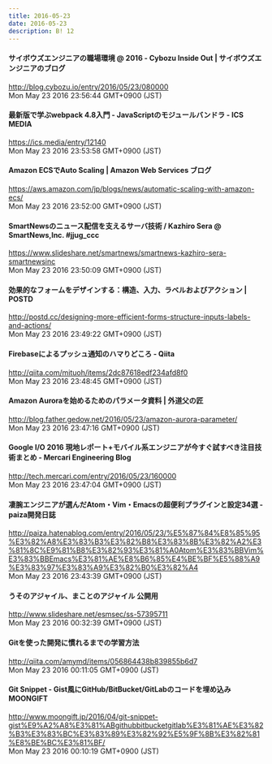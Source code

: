 ```yaml
---
title: 2016-05-23
date: 2016-05-23
description: B! 12
---
```


####  サイボウズエンジニアの職場環境 @ 2016 - Cybozu Inside Out | サイボウズエンジニアのブログ
http://blog.cybozu.io/entry/2016/05/23/080000<br>
Mon May 23 2016 23:56:44 GMT+0900 (JST)<br>


#### 最新版で学ぶwebpack 4.8入門 - JavaScriptのモジュールバンドラ - ICS MEDIA
https://ics.media/entry/12140<br>
Mon May 23 2016 23:53:58 GMT+0900 (JST)<br>


#### Amazon ECSでAuto Scaling | Amazon Web Services ブログ
https://aws.amazon.com/jp/blogs/news/automatic-scaling-with-amazon-ecs/<br>
Mon May 23 2016 23:52:00 GMT+0900 (JST)<br>


#### SmartNewsのニュース配信を支えるサーバ技術 / Kazhiro Sera @ SmartNews,Inc. #jjug_ccc
https://www.slideshare.net/smartnews/smartnews-kazhiro-sera-smartnewsinc<br>
Mon May 23 2016 23:50:09 GMT+0900 (JST)<br>


#### 効果的なフォームをデザインする：構造、入力、ラベルおよびアクション | POSTD
http://postd.cc/designing-more-efficient-forms-structure-inputs-labels-and-actions/<br>
Mon May 23 2016 23:49:22 GMT+0900 (JST)<br>


#### Firebaseによるプッシュ通知のハマりどころ - Qiita
http://qiita.com/mituoh/items/2dc87618edf234afd8f0<br>
Mon May 23 2016 23:48:45 GMT+0900 (JST)<br>


#### Amazon Auroraを始めるためのパラメータ資料 | 外道父の匠
http://blog.father.gedow.net/2016/05/23/amazon-aurora-parameter/<br>
Mon May 23 2016 23:47:16 GMT+0900 (JST)<br>


#### Google I/O 2016 現地レポート+モバイル系エンジニアが今すぐ試すべき注目技術まとめ - Mercari Engineering Blog
http://tech.mercari.com/entry/2016/05/23/160000<br>
Mon May 23 2016 23:47:04 GMT+0900 (JST)<br>


#### 凄腕エンジニアが選んだAtom・Vim・Emacsの超便利プラグインと設定34選 - paiza開発日誌
http://paiza.hatenablog.com/entry/2016/05/23/%E5%87%84%E8%85%95%E3%82%A8%E3%83%B3%E3%82%B8%E3%83%8B%E3%82%A2%E3%81%8C%E9%81%B8%E3%82%93%E3%81%A0Atom%E3%83%BBVim%E3%83%BBEmacs%E3%81%AE%E8%B6%85%E4%BE%BF%E5%88%A9%E3%83%97%E3%83%A9%E3%82%B0%E3%82%A4<br>
Mon May 23 2016 23:43:39 GMT+0900 (JST)<br>


#### うそのアジャイル、まことのアジャイル 公開用
http://www.slideshare.net/esmsec/ss-57395711<br>
Mon May 23 2016 00:32:39 GMT+0900 (JST)<br>


#### Gitを使った開発に慣れるまでの学習方法
http://qiita.com/amymd/items/056864438b839855b6d7<br>
Mon May 23 2016 00:11:05 GMT+0900 (JST)<br>


#### Git Snippet - Gist風にGitHub/BitBucket/GitLabのコードを埋め込み MOONGIFT
http://www.moongift.jp/2016/04/git-snippet-gist%E9%A2%A8%E3%81%ABgithubbitbucketgitlab%E3%81%AE%E3%82%B3%E3%83%BC%E3%83%89%E3%82%92%E5%9F%8B%E3%82%81%E8%BE%BC%E3%81%BF/<br>
Mon May 23 2016 00:10:19 GMT+0900 (JST)<br>


